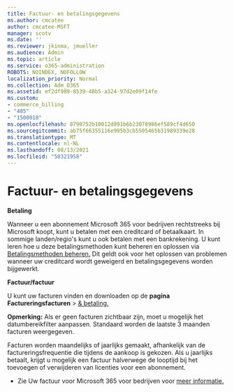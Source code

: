 ```yaml
---
title: Factuur- en betalingsgegevens
ms.author: cmcatee
author: cmcatee-MSFT
manager: scotv
ms.date: ''
ms.reviewer: jkinma, jmueller
ms.audience: Admin
ms.topic: article
ms.service: o365-administration
ROBOTS: NOINDEX, NOFOLLOW
localization_priority: Normal
ms.collection: Adm_O365
ms.assetid: ef2df989-8539-48b5-a324-97d2e09f14fe
ms.custom:
- commerce_billing
- "485"
- "1500018"
ms.openlocfilehash: 8790752b10012d891b6b23078986ef589cf4d650
ms.sourcegitcommit: ab75f66355116e995b3cb5505465b31989339e28
ms.translationtype: MT
ms.contentlocale: nl-NL
ms.lasthandoff: 08/13/2021
ms.locfileid: "58321958"
---
```

# <a name="invoice-and-payment-information"></a>Factuur- en betalingsgegevens

**Betaling**

Wanneer u een abonnement Microsoft 365 voor bedrijven rechtstreeks bij Microsoft koopt, kunt u betalen met een creditcard of betaalkaart.  In sommige landen/regio's kunt u ook betalen met een bankrekening.  U kunt leren hoe u deze betalingsmethoden kunt beheren en oplossen via [Betalingsmethoden beheren.](https://docs.microsoft.com/microsoft-365/commerce/billing-and-payments/manage-payment-methods) Dit geldt ook voor het oplossen van problemen wanneer uw creditcard wordt geweigerd en betalingsgegevens worden bijgewerkt.

**Factuur/factuur**

U kunt uw facturen vinden en downloaden op de **pagina Factureringsfacturen**  >  [& betaling.](https://go.microsoft.com/fwlink/p/?linkid=848039)  

**Opmerking:** Als er geen facturen zichtbaar zijn, moet u mogelijk het datumbereikfilter aanpassen.  Standaard worden de laatste 3 maanden facturen weergegeven.

Facturen worden maandelijks of jaarlijks gemaakt, afhankelijk van de factureringsfrequentie die tijdens de aankoop is gekozen.  Als u jaarlijks betaalt, krijgt u mogelijk een factuur halverwege de looptijd bij het toevoegen of verwijderen van licenties voor een abonnement.

- Zie Uw factuur voor Microsoft 365 voor bedrijven voor [meer informatie.](https://docs.microsoft.com/microsoft-365/commerce/billing-and-payments/understand-your-invoice2)